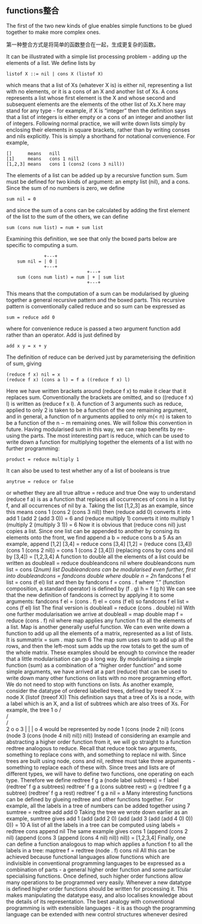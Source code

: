 ## functions整合

The first of the two new kinds of glue enables simple functions to be glued
together to make more complex ones. 

>
第一种整合方式是将简单的函数整合在一起，生成更复杂的函数。


It can be illustrated with a simple list processing problem - adding up the elements of a list. We define lists by

	listof X ::= nil | cons X (listof X)

which means that a list of Xs (whatever X is) is either nil, representing a list with no elements, or it is a cons of an X and another list of Xs. A cons represents a list whose first element is the X and whose second and subsequent elements are the elements of the other list of Xs.X here may stand for any type - for example, if X is “integer” then the definition says that a list of integers is either empty or a cons of an integer and another list of integers. Following normal practice, we will write down lists simply by enclosing their elements in square brackets, rather than by writing conses and nils explicitly. This is simply a shorthand for notational convenience. For example,

```
[]		means 	nill
[1]		means	cons 1 nill
[1,2,3]	means	cons 1 (cons2 (cons 3 nill))
```

The elements of a list can be added up by a recursive function sum. Sum must be defined for two kinds of argument: an empty list (nil), and a cons. Since the sum of no numbers is zero, we define 

	sum nil = 0
	
and since the sum of a cons can be calculated by adding the first element of the
list to the sum of the others, we can define

	sum (cons num list) = num + sum list
	
Examining this definition, we see that only the boxed parts below are specific
to computing a sum.

```
			  +---+
	sum nil = | 0 |
	          +---+
	                          +---+
	sum (cons num list) = num | + | sum list	
	                          +---+
```
This means that the computation of a sum can be modularised by glueing together a general recursive pattern and the boxed parts. This recursive pattern is conventionally called reduce and so sum can be expressed as 

	sum = reduce add 0
	
where for convenience reduce is passed a two argument function add rather than
an operator. Add is just defined by

	add x y = x + y
	
The definition of reduce can be derived just by parameterising the definition of
sum, giving

	(reduce f x) nil = x
	(reduce f x) (cons a l) = f a ((reduce f x) l)
	
Here we have written brackets around (reduce f x) to make it clear that it replaces sum. Conventionally the brackets are omitted, and so ((reduce f x) l) is written as (reduce f x l). A function of 3 arguments such as reduce, applied to only 2 is taken to be a function of the one remaining argument, and in general, a function of n arguments applied to only m(< n) is taken to be a function of the n − m remaining ones. We will follow this convention in future. Having modularised sum in this way, we can reap benefits by re-using the parts. The most interesting part is reduce, which can be used to write down a function for multiplying together the elements of a list with no further programming:

	product = reduce multiply 1
	
It can also be used to test whether any of a list of booleans is true

	anytrue = reduce or false
	
or whether they are all true
alltrue = reduce and true
One way to understand (reduce f a) is as a function that replaces all occurrences
of cons in a list by f, and all occurrences of nil by a. Taking the list [1,2,3] as
an example, since this means
cons 1 (cons 2 (cons 3 nil))
then (reduce add 0) converts it into
add 1 (add 2 (add 3 0)) = 6
and (reduce multiply 1) converts it into
multiply 1 (multiply 2 (multiply 3 1)) = 6
Now it is obvious that (reduce cons nil) just copies a list. Since one list can be
appended to another by consing its elements onto the front, we find
append a b = reduce cons b a
5
As an example,
append [1,2] [3,4] = reduce cons [3,4] [1,2]
= (reduce cons [3,4]) (cons 1 (cons 2 nil))
= cons 1 (cons 2 [3,4]))
(replacing cons by cons and nil by [3,4])
= [1,2,3,4]
A function to double all the elements of a list could be written as
doubleall = reduce doubleandcons nil
where doubleandcons num list = cons (2*num) list
Doubleandcons can be modularised even further, first into
doubleandcons = fandcons double
where double n = 2*n
fandcons f el list = cons (f el) list
and then by
fandcons f = cons . f
where “.” (function composition, a standard operator) is defined by
(f . g) h = f (g h)
We can see that the new definition of fandcons is correct by applying it to some
arguments:
fandcons f el = (cons . f) el
= cons (f el)
so fandcons f el list = cons (f el) list
The final version is
doubleall = reduce (cons . double) nil
With one further modularisation we arrive at
doubleall = map double
map f = reduce (cons . f) nil
where map applies any function f to all the elements of a list. Map is another
generally useful function.
We can even write down a function to add up all the elements of a matrix,
represented as a list of lists. It is
summatrix = sum . map sum
6
The map sum uses sum to add up all the rows, and then the left-most sum adds
up the row totals to get the sum of the whole matrix.
These examples should be enough to convince the reader that a little modularisation can go a long way. By modularising a simple function (sum) as a
combination of a “higher order function” and some simple arguments, we have
arrived at a part (reduce) that can be used to write down many other functions
on lists with no more programming effort. We do not need to stop with functions on lists. As another example, consider the datatype of ordered labelled
trees, defined by
treeof X ::= node X (listof (treeof X))
This definition says that a tree of Xs is a node, with a label which is an X, and
a list of subtrees which are also trees of Xs. For example, the tree
1 o
/ \
/ \
/ \
2 o o 3
| | |
o 4
would be represented by
node 1
(cons (node 2 nil)
(cons (node 3
(cons (node 4 nil) nil))
nil))
Instead of considering an example and abstracting a higher order function from
it, we will go straight to a function redtree analogous to reduce. Recall that
reduce took two arguments, something to replace cons with, and something to
replace nil with. Since trees are built using node, cons and nil, redtree must
take three arguments - something to replace each of these with. Since trees and
lists are of different types, we will have to define two functions, one operating
on each type. Therefore we define
redtree f g a (node label subtrees) =
f label (redtree’ f g a subtrees)
redtree’ f g a (cons subtree rest) =
g (redtree f g a subtree) (redtree’ f g a rest)
redtree’ f g a nil = a
Many interesting functions can be defined by glueing redtree and other functions
together. For example, all the labels in a tree of numbers can be added together
using
7
sumtree = redtree add add 0
Taking the tree we wrote down earlier as an example, sumtree gives
add 1
(add (add 2 0)
(add (add 3
(add (add 4 0) 0))
0))
= 10
A list of all the labels in a tree can be computed using
labels = redtree cons append nil
The same example gives
cons 1
(append (cons 2 nil)
(append (cons 3
(append (cons 4 nil) nil))
nil))
= [1,2,3,4]
Finally, one can define a function analogous to map which applies a function f
to all the labels in a tree:
maptree f = redtree (node . f) cons nil
All this can be achieved because functional languages allow functions which are
indivisible in conventional programming languages to be expressed as a combination of parts - a general higher order function and some particular specialising
functions. Once defined, such higher order functions allow many operations to
be programmed very easily. Whenever a new datatype is defined higher order
functions should be written for processing it. This makes manipulating the
datatype easy, and also localises knowledge about the details of its representation. The best analogy with conventional programming is with extensible
languages - it is as though the programming language can be extended with
new control structures whenever desired